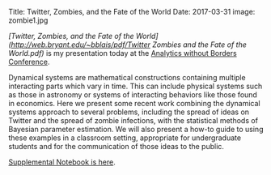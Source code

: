 Title: Twitter, Zombies, and the Fate of the World
Date: 2017-03-31
image: zombie1.jpg

 *[Twitter, Zombies, and the Fate of the World](http://web.bryant.edu/~bblais/pdf/Twitter Zombies and the Fate of the World.pdf)* is my presentation today at the [Analytics without Borders Conference](http://www.bentley.edu/analytics-without-borders). 

Dynamical systems are mathematical constructions containing multiple interacting parts which vary in time. This can include physical systems such as those in astronomy or systems of interacting behaviors like those found in economics. Here we present some recent work combining the dynamical systems approach to several problems, including the spread of ideas on Twitter and the spread of zombie infections, with the statistical methods of Bayesian parameter estimation. We will also present a how-to guide to using these examples in a classroom setting, appropriate for undergraduate students and for the communication of those ideas to the public.

[Supplemental Notebook is here](https://gist.github.com/bblais/181abd99f878282666b98a29588dda41).